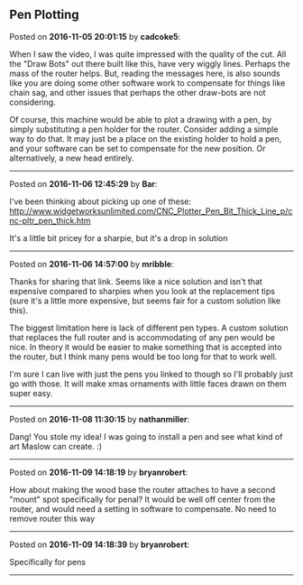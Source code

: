 ## Pen Plotting
Posted on **2016-11-05 20:01:15** by **cadcoke5**:

When I saw the video, I was quite impressed with the quality of the cut.  All the "Draw Bots" out there built like this, have very wiggly lines.  Perhaps the mass of the router helps. But, reading the messages here, is also sounds like you are doing some other software work to compensate for things like chain sag, and other issues that perhaps the other draw-bots are not considering.



Of course, this machine would be able to plot a drawing with a pen, by simply substituting a pen holder for the router. Consider adding a simple way to do that.  It may just be a place on the existing holder to hold a pen, and your software can be set to compensate for the new position.  Or alternatively, a new head entirely.

---

Posted on **2016-11-06 12:45:29** by **Bar**:

I've been thinking about picking up one of these: http://www.widgetworksunlimited.com/CNC_Plotter_Pen_Bit_Thick_Line_p/cnc-pltr_pen_thick.htm



It's a little bit pricey for a sharpie, but it's a drop in solution

---

Posted on **2016-11-06 14:57:00** by **mribble**:

Thanks for sharing that link. Seems like a nice solution and isn't that expensive compared to sharpies when you look at the replacement tips (sure it's a little more expensive, but seems fair for a custom solution like this).  



The biggest limitation here is lack of different pen types.   A custom solution that replaces the full router and is accommodating of any pen would be nice.  In theory it would be easier to make something that is accepted into the router, but I think many pens would be too long for that to work well.



I'm sure I can live with just the pens you linked to though so I'll probably just go with those.  It will make xmas ornaments with little faces drawn on them super easy.

---

Posted on **2016-11-08 11:30:15** by **nathanmiller**:

Dang! You stole my idea! I was going to install a pen and see what kind of art Maslow can create. :)

---

Posted on **2016-11-09 14:18:19** by **bryanrobert**:

How about making the wood base the router attaches to have a second "mount" spot specifically for penal? It would be well off center from the router, and would need a setting in software to compensate. No need to remove router this way

---

Posted on **2016-11-09 14:18:39** by **bryanrobert**:

Specifically for pens

---

